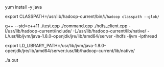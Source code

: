yum install -y java

export CLASSPATH=/usr/lib/hadoop-current/bin/:/`hadoop classpath --glob/`

g++ --std=c++11 ./test.cpp ./command.cpp ./hdfs_client.cpp  -I/usr/lib/hadoop-current/include/  -L/usr/lib/hadoop-current/lib/native/  -L/usr/lib/jvm/java-1.8.0-openjdk/jre/lib/amd64/server  -lhdfs -ljvm -lpthread

export LD_LIBRARY_PATH=/usr/lib/jvm/java-1.8.0-openjdk/jre/lib/amd64/server:/usr/lib/hadoop-current/lib/native/

./a.out
